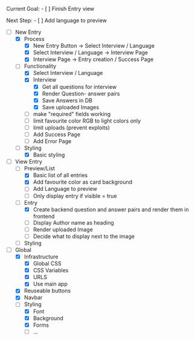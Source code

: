 Current Goal:
    - [ ] Finish Entry view


Next Step:
    - [ ] Add language to preview



- [ ] New Entry
    - [x] Process
        - [x] New Entry Button -> Select Interview / Language
        - [x] Select Interview / Language -> Interview Page
        - [x] Interview Page -> Entry creation / Success Page

    - [ ] Functionality
        - [x] Select Interview / Language
        - [x] Interview
            - [x] Get all questions for interview
            - [x] Render Question- answer pairs
            - [x] Save Answers in DB
            - [x] Save uploaded Images
        - [ ] make "required" fields working
        - [ ] limit favourite color RGB to light colors only
        - [ ] limit uploads (prevent exploits)
        - [ ] Add Success Page
        - [ ] Add Error Page
  
    - [ ] Styling
        - [x] Basic styling

- [ ] View Entry
  - [ ] Preview/List
    - [x] Basic list of all entries
    - [x] Add favourite color as card background
    - [ ] Add Language to preview
    - [ ] Only display entry if visible = true

  - [ ] Entry
    - [x] Create backend question and answer pairs and render them in frontend
    - [ ] Display Author name as heading
    - [ ] Render uploaded Image
    - [ ] Decide what to display next to the image

  - [ ] Styling

- [ ] Global
    - [X] Infrastructure
        - [x] Global CSS
        - [x] CSS Variables
        - [x] URLS
        - [x] Use main app
    - [x] Reuseable buttons
    - [x] Navbar
    - [ ] Styling
        - [x] Font
        - [x] Background
        - [x] Forms
        - [ ] ...